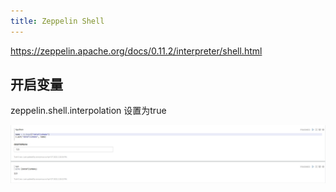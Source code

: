 ```yaml
---
title: Zeppelin Shell
---
```


https://zeppelin.apache.org/docs/0.11.2/interpreter/shell.html

## 开启变量


zeppelin.shell.interpolation 设置为true

![img](./imgs/sh.png)